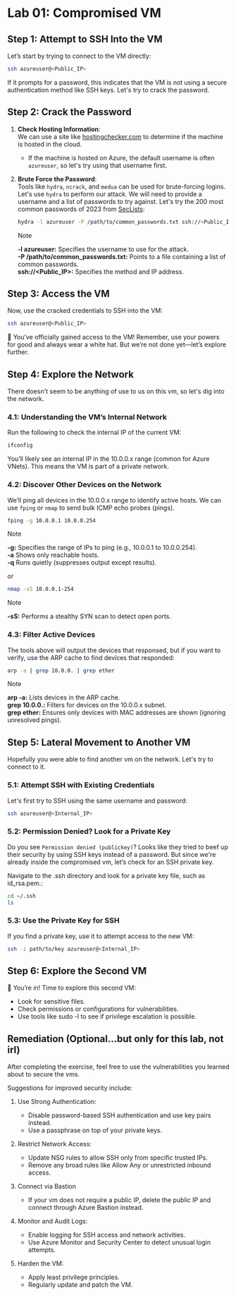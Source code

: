 # Lab 01: Compromised VM

## Step 1: Attempt to SSH Into the VM

Let’s start by trying to connect to the VM directly:

```bash
ssh azureuser@<Public_IP>
```

If it prompts for a password, this indicates that the VM is not using a secure authentication method like SSH keys. Let's try to crack the password.

## Step 2: Crack the Password

1. **Check Hosting Information**:  
   We can use a site like [hostingchecker.com](https://hostingchecker.com) to determine if the machine is hosted in the cloud.  

   - If the machine is hosted on Azure, the default username is often `azureuser`, so let's try using that username first.

2. **Brute Force the Password**:  
   Tools like `hydra`, `ncrack`, and `medua` can be used for brute-forcing logins. Let's use `hydra` to perform our attack. We will need to provide a username and a list of passwords to try against. Let's try the 200 most common passwords of 2023 from [SecLists](https://github.com/danielmiessler/SecLists/blob/master/Passwords/2023-200_most_used_passwords.txt):

   ```bash
   hydra -l azureuser -P /path/to/common_passwords.txt ssh://<Public_IP>
   ```

    > [!NOTE]
    **-l azureuser:** Specifies the username to use for the attack.  
    **-P /path/to/common_passwords.txt:** Points to a file containing a     list of common passwords.  
    **ssh://<Public_IP>:** Specifies the method and IP address.

## Step 3: Access the VM

Now, use the cracked credentials to SSH into the VM:

```bash
ssh azureuser@<Public_IP>
```

🎉 You’ve officially gained access to the VM! Remember, use your powers for good and always wear a white hat. But we’re not done yet—let’s explore further.

## Step 4: Explore the Network

There doesn't seem to be anything of use to us on this vm, so let's dig into the network.

### 4.1: Understanding the VM’s Internal Network

Run the following to check the internal IP of the current VM:

```bash
ifconfig
```

You’ll likely see an internal IP in the 10.0.0.x range (common for Azure VNets). This means the VM is part of a private network.

### 4.2: Discover Other Devices on the Network

We’ll ping all devices in the 10.0.0.x range to identify active hosts. We can use `fping` or `nmap` to send bulk ICMP echo probes (pings).

```bash
fping -g 10.0.0.1 10.0.0.254
```

>[!NOTE]
**-g:** Specifies the range of IPs to ping (e.g., 10.0.0.1 to 10.0.0.254).  
**-a** Shows only reachable hosts.  
**-q** Runs quietly (suppresses output except results).  

or

```bash
nmap -sS 10.0.0.1-254
```

>[!NOTE]
**-sS:** Performs a stealthy SYN scan to detect open ports.

### 4.3: Filter Active Devices

The tools above will output the devices that responsed, but if you want to verify, use the ARP cache to find devices that responded:

```bash
arp -a | grep 10.0.0. | grep ether
```

>[!NOTE]
**arp -a:** Lists devices in the ARP cache.  
**grep 10.0.0.:** Filters for devices on the 10.0.0.x subnet.  
**grep ether:** Ensures only devices with MAC addresses are shown (ignoring unresolved pings).  

## Step 5: Lateral Movement to Another VM

Hopefully you were able to find another vm on the network. Let's try to connect to it.

### 5.1: Attempt SSH with Existing Credentials

Let's first try to SSH using the same username and password:

```bash
ssh azureuser@<Internal_IP>
```

### 5.2: Permission Denied? Look for a Private Key

Do you see `Permission denied (publickey)`? Looks like they tried to beef up their security by using SSH keys instead of a password. But since we're already inside the compromised vm, let’s check for an SSH private key.

Navigate to the .ssh directory and look for a private key file, such as id_rsa.pem.:

```bash
cd ~/.ssh
ls
```

### 5.3: Use the Private Key for SSH

If you find a private key, use it to attempt access to the new VM:

```bash
ssh -i path/to/key azureuser@<Internal_IP>
```

## Step 6: Explore the Second VM

🎉 You’re in! Time to explore this second VM:

- Look for sensitive files.
- Check permissions or configurations for vulnerabilities.
- Use tools like sudo -l to see if privilege escalation is possible.

## Remediation (Optional...but only for this lab, not irl)

After completing the exercise, feel free to use the vulnerabilities you learned about to secure the vms.

Suggestions for improved security include:

1. Use Strong Authentication:
   - Disable password-based SSH authentication and use key pairs instead.
   - Use a passphrase on top of your private keys.

2. Restrict Network Access:
    - Update NSG rules to allow SSH only from specific trusted IPs.
    - Remove any broad rules like Allow Any or unrestricted inbound access.

3. Connect via Bastion
    - If your vm does not require a public IP, delete the public IP and connect through Azure Bastion instead.

4. Monitor and Audit Logs:
    - Enable logging for SSH access and network activities.
    - Use Azure Monitor and Security Center to detect unusual login attempts.

5. Harden the VM:
    - Apply least privilege principles.
    - Regularly update and patch the VM.
